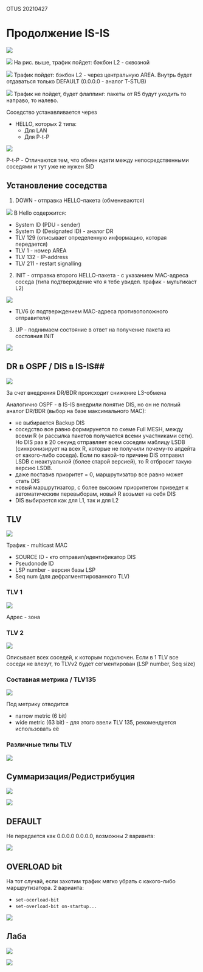 OTUS 20210427

# Продолжение IS-IS #

![](pictures/01.jpg)

![](pictures/02.jpg)
На рис. выше, трафик пойдет: бэкбон L2 - сквозной

![](pictures/03.jpg)
Трафик пойдет: бэкбон L2 - через центральную AREA. Внутрь будет отдаваться только DEFAULT (0.0.0.0 - аналог T-STUB)

![](pictures/04.jpg)
Трафик не пойдет, будет флаппинг: пакеты от R5 будут уходить то направо, то налево.

Соседство устанавливается через 
- HELLO, которых 2 типа:
   - Для LAN
   - Для P-t-P

![](pictures/05.jpg)

P-t-P - Отличаются тем, что обмен идети между непосредственными соседями и тут уже не нужен SID

## Установление соседства ##
1. DOWN - отправка HELLO-пакета (обмениваются)

![](pictures/06.jpg)
В Hello содержится:
- System ID (PDU - sender)
- System ID (Designated ID) - аналог DR
- TLV 129 (описывает определенную информацию, которая передается)
- TLV 1 - номер  AREA
- TLV 132 - IP-address
- TLV 211 - restart signalling

2. INIT - отправка второго HELLO-пакета - с указанием MAC-адреса соседа (типа подтверждение что я тебе увидел. трафик - мультикаст L2)

![](pictures/07.jpg)
- TLV6 (с подтверждением MAC-адреса противоположного отправителя)

3. UP - поднимаем состояние в ответ на получение пакета из состояния INIT

![](pictures/08.jpg)

## DR в OSPF / DIS в IS-IS##

![](pictures/09.jpg)

За счет внедрения DR/BDR происходит снижение L3-обмена

Аналогично OSPF - в IS-IS внедрили понятие DIS, но он не полный аналог DR/BDR (выбор на базе максимального MAC):
- не выбирается Backup DIS
- соседство все равно формирунется по схеме Full MESH, между всеми R (и рассылка пакетов получается всеми участниками сети). Но DIS раз в 20 секунд отправляет всем соседям маблицу LSDB (синхронизирует на всех R, которые не получили почему-то апдейта от какого-либо соседа). Если по какой-то причине DIS отправил LSDB с неактуальной (более старой версией), то R отбросит такую версию LSDB.
- даже поставив приоритет = 0, маршрутизатор все равно может стать DIS
- новый маршрутизатор, с более высоким приоритетом приведет к автоматическим перевыборам, новый R возьмет на себя DIS
- DIS выбирается как для L1, так и для L2

## TLV ##

![](pictures/10.jpg)

Трафик - multicast MAC

- SOURCE ID - кто отправил/идентификатор DIS
- Pseudonode ID
- LSP number - версия базы LSP
- Seq num (для дефрагменттированного TLV)

### TLV 1 ###

![](pictures/11.jpg)

Адрес - зона

### TLV 2 ###

![](pictures/12.jpg)

Описывает всех соседей, к которым подключен. Если в 1 TLV все соседи не влезут, то TLVv2 будет сегментирован (LSP number, Seq size)

### Составная метрика / TLV135 ###

![](pictures/13.jpg)

Под метрику отводится
- narrow metric (6 bit)
- wide metric (63 bit) - для этого ввели TLV 135, рекомендуется использовать её

### Различные типы TLV ###

![](pictures/14.jpg)


## Суммаризация/Редистрибуция ##

![](pictures/15.jpg)

![](pictures/16.jpg)

## DEFAULT ##
Не передается как 0.0.0.0 0.0.0.0, возможны 2 варианта:

![](pictures/17.jpg)


## OVERLOAD bit ##
На тот случай, если захотим трафик мягко убрать с какого-либо маршрутизатора. 2 варианта:
- ```set-ocerload-bit```
- ```set-overload-bit on-startup...```

![](pictures/18.jpg)


## Лаба ##
![](pictures/19.jpg)

![](pictures/20.jpg)

